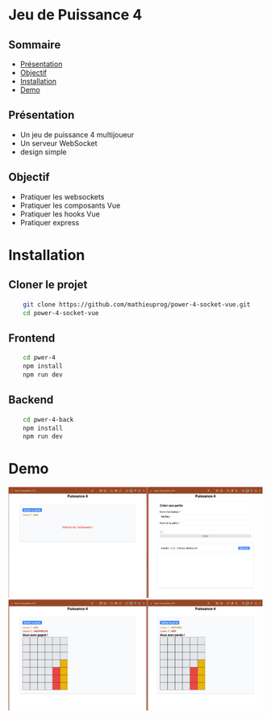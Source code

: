 # Jeu de Puissance 4

## Sommaire
- [Présentation](#présentation)
- [Objectif](#objectif)
- [Installation](#installation)
- [Demo](#demo)

## Présentation

- Un jeu de puissance 4 multijoueur
- Un serveur WebSocket
- design simple

## Objectif
- Pratiquer les websockets
- Pratiquer les composants Vue
- Pratiquer les hooks Vue
- Pratiquer express

# Installation

## Cloner le projet

```bash
    git clone https://github.com/mathieuprog/power-4-socket-vue.git
    cd power-4-socket-vue
```

## Frontend

```bash
    cd pwer-4
    npm install
    npm run dev
```

## Backend

```bash
    cd pwer-4-back
    npm install
    npm run dev
```

# Demo
![demo-example-1](./demo/demo-pwer4-1.png)
![demo-example-2](./demo/demo-pwer4-2.png)